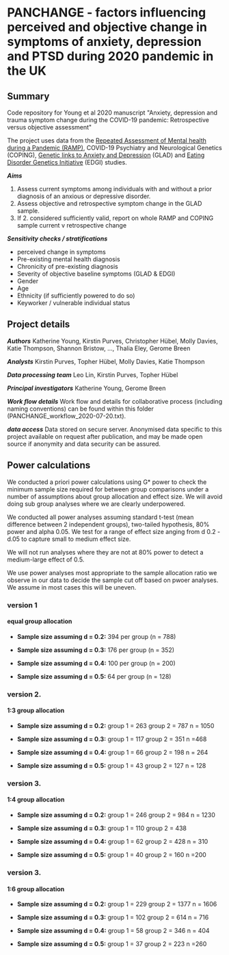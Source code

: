 # PANCHANGE - factors influencing perceived and objective change in symptoms of anxiety, depression and PTSD during 2020 pandemic in the UK

## Summary

Code repository for Young et al 2020 manuscript "Anxiety, depression and trauma symptom change during the COVID-19 pandemic: Retrospective versus objective assessment"

The project uses data from the [Repeated Assessment of Mental health during a Pandemic (RAMP)](https://rampstudy.co.uk/), COVID-19 Psychiatry and Neurological Genetics (COPING), [Genetic links to Anxiety and Depression](https://gladstudy.org.uk/) (GLAD) and [Eating Disorder Genetics Initiative](https://edgiuk.org/) (EDGI) studies.

***Aims***
1) Assess current symptoms among individuals with and without a prior diagnosis of an anxious or depressive disorder.
2) Assess objective and retrospective symptom change in the GLAD sample.
3) If 2. considered sufficiently valid, report on whole RAMP and COPING sample current v retrospective change

***Sensitivity checks / stratifications***
* perceived change in symptoms
* Pre-existing mental health diagnosis
* Chronicity of pre-existing diagnosis
* Severity of objective baseline symptoms (GLAD & EDGI)
* Gender
* Age
* Ethnicity (if sufficiently powered to do so)
* Keyworker / vulnerable individual status


## Project details

***Authors***
Katherine Young, Kirstin Purves, Christopher Hübel, Molly Davies, Katie Thompson, Shannon Bristow, ..., Thalia Eley, Gerome Breen

***Analysts***
Kirstin Purves, Topher Hübel, Molly Davies, Katie Thompson

***Data processing team***
Leo Lin, Kirstin Purves, Topher Hübel

***Principal investigators***
Katherine Young, Gerome Breen

***Work flow details***
Work flow and details for collaborative process (including naming conventions) can be found within this folder (PANCHANGE_workflow_2020-07-20.txt).

***data access***
Data stored on secure server. Anonymised data specific to this project available on request after publication, and may be made open source if anonymity and data security can be assured.

## Power calculations

We conducted a priori power calculations using G* power to check the minimum sample size required for between group comparisons under a number of assumptions about group allocation and effect size. We will avoid doing sub group analyses where we are clearly underpowered.

We conducted all power analyses assuming standard t-test (mean difference between 2 independent groups), two-tailed hypothesis, 80% power and alpha 0.05. We test for a range of effect size anging from d 0.2 - d.05 to capture small to medium effect size.

We will not run analyses where they are not at 80% power to detect a medium-large effect of 0.5.

We use power analyses most appropriate to the sample allocation ratio we observe in our data to decide the sample cut off based on pwoer analyses. We assume in most cases this will be uneven.

### version 1
#### equal group allocation

* **Sample size assuming d = 0.2:**
394 per group (n = 788)

* **Sample size assuming d = 0.3:**
176 per group (n = 352)
* **Sample size assuming d = 0.4:**
100 per group (n = 200)
* **Sample size assuming d = 0.5:**
64 per group (n = 128)

### version 2.
#### 1:3 group allocation

* **Sample size assuming d = 0.2:**
group 1 = 263
group 2 = 787
n = 1050

* **Sample size assuming d = 0.3:**
group 1 = 117
group 2 = 351
n =468
* **Sample size assuming d = 0.4:**
group 1 = 66
group 2 = 198
n = 264
* **Sample size assuming d = 0.5:**
group 1 = 43
group 2 = 127
n = 128

### version 3.
#### 1:4 group allocation

* **Sample size assuming d = 0.2:**
group 1 = 246
group 2 = 984
n = 1230

* **Sample size assuming d = 0.3:**
group 1 = 110
group 2 = 438

* **Sample size assuming d = 0.4:**
group 1 = 62
group 2 = 428
n = 310

* **Sample size assuming d = 0.5:**
group 1 = 40
group 2 = 160
n =200

### version 3.
#### 1:6 group allocation

* **Sample size assuming d = 0.2:**
group 1 = 229
group 2 = 1377
n = 1606

* **Sample size assuming d = 0.3:**
group 1 = 102
group 2 = 614
n = 716
* **Sample size assuming d = 0.4:**
group 1 = 58
group 2 = 346
n = 404

* **Sample size assuming d = 0.5:**
group 1 = 37
group 2 = 223
n =260
